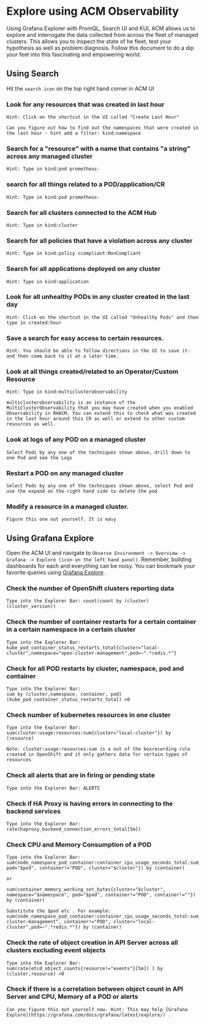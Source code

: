 # Explore using ACM Observability

Using Grafana Explorer with PromQL, Search UI and KUI, ACM allows us to explore and interrogate the data collected from across the fleet of managed clusters. This allows you to inspect the state of he fleet, test your hypothesis as well as problem diagnosis. Follow this document to do a dip your feet into this fascinating and empowering world.

## Using Search
Hit the `search icon` on the top right hand corner in ACM UI

### Look for any resources that was created in last hour
```
Hint: Click on the shortcut in the UI called "Create Last Hour"
```
```
Can you figure out how to find out the namespaces that were created in the last hour - hint add a filter: kind:namespace
```
### Search for a "resource" with a name that contains "a string" across any managed cluster
```
Hint: Type in kind:pod prometheus-
```
### search for all things related to a POD/application/CR
```
Hint: Type in kind:pod prometheus-
```
### Search for all clusters connected to the ACM Hub
```
Hint: Type in kind:cluster
```
### Search for all policies that have a violation across any cluster
```
Hint: Type in kind:policy ccompliant:NonCompliant
```
### Search for all applications deployed on any cluster
```
Hint: Type in kind:application
```
### Look for all unhealthy PODs in any cluster created in the last day
```
Hint: Click on the shortcut in the UI called "Unhealthy Pods" and then type in created:hour
```
### Save a search for easy access to certain resources.
```
Hint: You should be able to follow directions in the UI to save it- and then come back to it at a later time.
```
### Look at all things created/related to an Operator/Custom Resource
```
Hint: Type in kind:multiclusterobservability
```
```
multiclusterobservability is an instance of the MultiClusterObservability that you may have created when you enabled Observability in RHACM. You can extend this to check what was created in the last hour around this CR as well or extend to other custom resources as well.
```

### Look at logs of any POD on a managed cluster
```
Select Pods by any one of the techniques shown above, drill down to one Pod and see the Logs
```
### Restart a POD on any managed cluster
```
Select Pods by any one of the techniques shown above, select Pod and use the expand on the right hand side to delete the pod
```
### Modify a resource in a managed cluster.
```
Figure this one out yourself. It is easy
```

## Using Grafana Explore
Open the ACM UI and navigate to `Observe Environment -> Overview -> Grafana -> Explore (icon on the left hand panel)`. Remember, building dashboards for each and everything can be noisy. You can bookmark your favorite queries using [Grafana Explore](https://grafana.com/docs/grafana/latest/explore/) .

### Check the number of OpenShift clusters reporting data
```
Type into the Explorer Bar: count(count by (cluster) (cluster_version))
```

### Check the number of container restarts for a certain container in a certain namespace in a certain cluster
```
Type into the Explorer Bar: kube_pod_container_status_restarts_total{cluster="local-cluster",namespace="open-cluster-management",pod=~".*redis.*"}
```
### Check for all POD restarts by cluster, namespace, pod and container
```
Type into the Explorer Bar: 
sum by (cluster,namespace, container, pod) (kube_pod_container_status_restarts_total) >0
```

### Check number of kubernetes resources in one cluster
```
Type into the Explorer Bar: 
sum(cluster:usage:resources:sum{cluster="local-cluster"}) by (resource)
```
```
Note: cluster:usage:resources:sum is a out of the boxrecording rule created in OpenShift and it only gathers data for certain types of resources
```
### Check all alerts that are in firing or pending state
```
Type into the Explorer Bar: ALERTS
```

### Check if HA Proxy is having errors in connecting to the backend services
```
Type into the Explorer Bar: rate(haproxy_backend_connection_errors_total[5m])
```

### Check CPU and Memory Consumption of a POD
```
Type into the Explorer Bar: 
sum(node_namespace_pod_container:container_cpu_usage_seconds_total:sum_rate{namespace="$namespace", pod="$pod", container!="POD", cluster="$cluster"}) by (container)
```
```
or
```
```
sum(container_memory_working_set_bytes{cluster="$cluster", namespace="$namespace", pod="$pod", container!="POD", container!=""}) by (container)
```
```
Substitute the $pod etc . For example: sum(node_namespace_pod_container:container_cpu_usage_seconds_total:sum_rate{namespace="open-cluster-management", container!="POD", cluster="local-cluster",pod=~".*redis.*"}) by (container)
```
### Check the rate of object creation in API Server across all clusters excluding event objects
```
Type into the Explorer Bar:
sum(rate(etcd_object_counts{resource!="events"}[5m]) ) by (cluster,resource) >0
```
### Check if there is a correlation between object count in API Server and CPU, Memory of a POD or alerts
```
Can you figure this out yourself now. Hint: This may help [Grafana Explore](https://grafana.com/docs/grafana/latest/explore/) .
```


